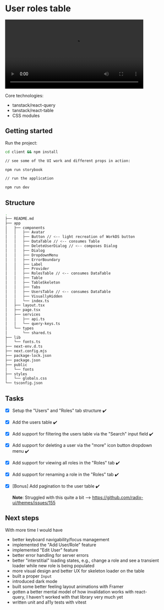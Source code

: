 # User roles table

<video src="https://github.com/user-attachments/assets/6003abb1-c26c-43d0-a0f1-8d5c452402b3" width="450"></video>

Core technologies:

- tanstack/react-query
- tanstack/react-table
- CSS modules

## Getting started

Run the project:

```bash
cd client && npm install

// see some of the UI work and different props in action:

npm run storybook

// run the application

npm run dev

```

## Structure

```bash
.
├── README.md
├── app
│   ├── components
│   │   ├── Avatar
│   │   ├── Button // <-- light recreation of WorkDS button
│   │   ├── DataTable // <-- consumes Table
│   │   ├── DeleteUserDialog // <-- composes Dialog
│   │   ├── Dialog
│   │   ├── DropdownMenu
│   │   ├── ErrorBoundary
│   │   ├── Label
│   │   ├── Provider
│   │   ├── RolesTable // <-- consumes DataTable
│   │   ├── Table
│   │   ├── TableSkeleton
│   │   ├── Tabs
│   │   ├── UsersTable // <-- consumes DataTable
│   │   ├── VisuallyHidden
│   │   └── index.ts
│   ├── layout.tsx
│   ├── page.tsx
│   ├── services
│   │   ├── api.ts
│   │   └── query-keys.ts
│   └── types
│       └── shared.ts
├── lib
│   └── fonts.ts
├── next-env.d.ts
├── next.config.mjs
├── package-lock.json
├── package.json
├── public
│   └── fonts
├── styles
│   └── globals.css
└── tsconfig.json
```

## Tasks

- [x] Setup the "Users" and "Roles" tab structure ✔️
- [x] Add the users table ✔️
- [x] Add support for filtering the users table via the "Search" input field ✔️
- [x] Add support for deleting a user via the "more" icon button dropdown menu ✔️

- [x] Add support for viewing all roles in the "Roles" tab ✔️
- [x] Add support for renaming a role in the "Roles" tab ✔️
- [x] [Bonus] Add pagination to the user table ✔️

  **Note**: Struggled with this quite a bit --> https://github.com/radix-ui/themes/issues/155

## Next steps

With more time I would have

- better keyboard navigability/focus management
- implemented the "Add User/Role" feature
- implemented "Edit User" feature
- better error handling for server errors
- better "interstitial" loading states, e.g., change a role and see a transient loader while new role is being populated
- more visual design and better UX for skeleton loader on the table
- built a proper `Input`
- introduced dark mode
- built some better feeling layout animations with Framer
- gotten a better mental model of how invalidation works with react-query, I haven't worked with that library very much yet
- written unit and a11y tests with vitest
